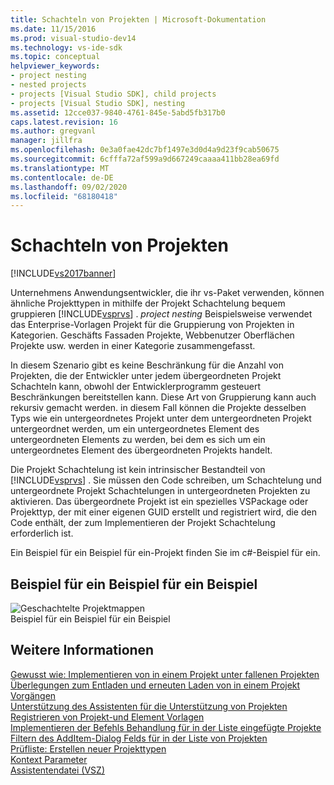 ```yaml
---
title: Schachteln von Projekten | Microsoft-Dokumentation
ms.date: 11/15/2016
ms.prod: visual-studio-dev14
ms.technology: vs-ide-sdk
ms.topic: conceptual
helpviewer_keywords:
- project nesting
- nested projects
- projects [Visual Studio SDK], child projects
- projects [Visual Studio SDK], nesting
ms.assetid: 12cce037-9840-4761-845e-5abd5fb317b0
caps.latest.revision: 16
ms.author: gregvanl
manager: jillfra
ms.openlocfilehash: 0e3a0fae42dc7bf1497e3d0d4a9d23f9cab50675
ms.sourcegitcommit: 6cfffa72af599a9d667249caaaa411bb28ea69fd
ms.translationtype: MT
ms.contentlocale: de-DE
ms.lasthandoff: 09/02/2020
ms.locfileid: "68180418"
---
```

# <a name="nesting-projects"></a>Schachteln von Projekten
[!INCLUDE[vs2017banner](../../includes/vs2017banner.md)]

Unternehmens Anwendungsentwickler, die ihr vs-Paket verwenden, können ähnliche Projekttypen in mithilfe der Projekt Schachtelung bequem gruppieren [!INCLUDE[vsprvs](../../includes/vsprvs-md.md)] . *project nesting* Beispielsweise verwendet das Enterprise-Vorlagen Projekt für die Gruppierung von Projekten in Kategorien. Geschäfts Fassaden Projekte, Webbenutzer Oberflächen Projekte usw. werden in einer Kategorie zusammengefasst.  
  
 In diesem Szenario gibt es keine Beschränkung für die Anzahl von Projekten, die der Entwickler unter jedem übergeordneten Projekt Schachteln kann, obwohl der Entwicklerprogramm gesteuert Beschränkungen bereitstellen kann. Diese Art von Gruppierung kann auch rekursiv gemacht werden. in diesem Fall können die Projekte desselben Typs wie ein untergeordnetes Projekt unter dem untergeordneten Projekt untergeordnet werden, um ein untergeordnetes Element des untergeordneten Elements zu werden, bei dem es sich um ein untergeordnetes Element des übergeordneten Projekts handelt.  
  
 Die Projekt Schachtelung ist kein intrinsischer Bestandteil von [!INCLUDE[vsprvs](../../includes/vsprvs-md.md)] . Sie müssen den Code schreiben, um Schachtelung und untergeordnete Projekt Schachtelungen in untergeordneten Projekten zu aktivieren. Das übergeordnete Projekt ist ein spezielles VSPackage oder Projekttyp, der mit einer eigenen GUID erstellt und registriert wird, die den Code enthält, der zum Implementieren der Projekt Schachtelung erforderlich ist.  
  
 Ein Beispiel für ein Beispiel für ein-Projekt finden Sie im c#-Beispiel für ein.  
  
## <a name="nested-projects-example"></a>Beispiel für ein Beispiel für ein Beispiel  
 ![Geschachtelte Projektmappen](../../extensibility/internals/media/vsnestedprojects.gif "vsnestedprojects")  
Beispiel für ein Beispiel für ein Beispiel  
  
## <a name="see-also"></a>Weitere Informationen  
 [Gewusst wie: Implementieren von in einem Projekt unter fallenen Projekten](../../extensibility/internals/how-to-implement-nested-projects.md)   
 [Überlegungen zum Entladen und erneuten Laden von in einem Projekt Vorgängen](../../extensibility/internals/considerations-for-unloading-and-reloading-nested-projects.md)   
 [Unterstützung des Assistenten für die Unterstützung von Projekten](../../extensibility/internals/wizard-support-for-nested-projects.md)   
 [Registrieren von Projekt-und Element Vorlagen](../../extensibility/internals/registering-project-and-item-templates.md)   
 [Implementieren der Befehls Behandlung für in der Liste eingefügte Projekte](../../extensibility/internals/implementing-command-handling-for-nested-projects.md)   
 [Filtern des AddItem-Dialog Felds für in der Liste von Projekten](../../extensibility/internals/filtering-the-additem-dialog-box-for-nested-projects.md)   
 [Prüfliste: Erstellen neuer Projekttypen](../../extensibility/internals/checklist-creating-new-project-types.md)   
 [Kontext Parameter](../../extensibility/internals/context-parameters.md)   
 [Assistentendatei (VSZ)](../../extensibility/internals/wizard-dot-vsz-file.md)
